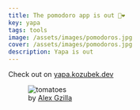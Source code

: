 ```yaml
---
title: The pomodoro app is out 🍅❤
key: yapa
tags: tools
image: /assets/images/pomodoros.jpg
cover: /assets/images/pomodoros.jpg
description: Yapa is out
---
```


<!--more-->

Check out on [yapa.kozubek.dev](https://yapa.kozubek.dev/)

<figure>
  <img src="{{ "/assets/images/pomodoros.jpg" | absolute_url }}" alt="tomatoes">
  <figcaption>
    by <a href="https://unsplash.com/@galex">Alex Gzilla</a> 
  </figcaption>
</figure>
